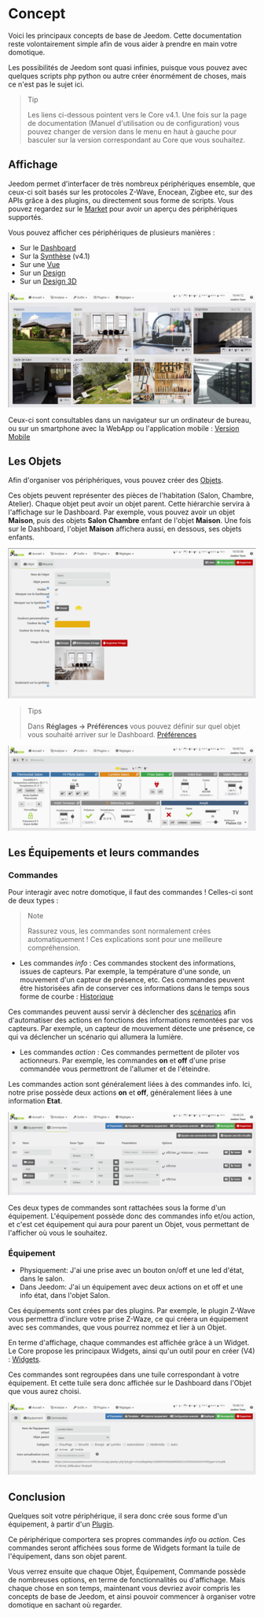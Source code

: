# Concept

Voici les principaux concepts de base de Jeedom. Cette documentation reste volontairement simple afin de vous aider à prendre en main votre domotique.

Les possibilités de Jeedom sont quasi infinies, puisque vous pouvez avec quelques scripts php python ou autre créer énormément de choses, mais ce n'est pas le sujet ici.

> Tip
>
> Les liens ci-dessous pointent vers le Core v4.1. Une fois sur la page de documentation (Manuel d'utilisation ou de configuration) vous pouvez changer de version dans le menu en haut à gauche pour basculer sur la version correspondant au Core que vous souhaitez.

## Affichage

Jeedom permet d'interfacer de très nombreux périphériques ensemble, que ceux-ci soit basés sur les protocoles Z-Wave, Enocean, Zigbee etc, sur des APIs grâce à des plugins, ou directement sous forme de scripts. Vous pouvez regardez sur le [Market](https://market.jeedom.com/) pour avoir un aperçu des périphériques supportés.

Vous pouvez afficher ces périphériques de plusieurs manières :

- Sur le [Dashboard](/fr_FR/core/4.1/dashboard)
- Sur la [Synthèse](/fr_FR/core/4.1/overview) (v4.1)
- Sur une [Vue](/fr_FR/core/4.1/view)
- Sur un [Design](/fr_FR/core/4.1/design)
- Sur un [Design 3D](/fr_FR/core/4.1/design3d)

![Synthese](images/concept-synthese.jpg)

Ceux-ci sont consultables dans un navigateur sur un ordinateur de bureau, ou sur un smartphone avec la WebApp ou l'application mobile : [Version Mobile](/fr_FR/mobile/index")

## Les Objets

Afin d'organiser vos périphériques, vous pouvez créer des [Objets](/fr_FR/core/4.1/object).

Ces objets peuvent représenter des pièces de l'habitation (Salon, Chambre, Atelier). Chaque objet peut avoir un objet parent. Cette hiérarchie servira à l'affichage sur le Dashboard. Par exemple, vous pouvez avoir un objet **Maison**, puis des objets **Salon** **Chambre** enfant de l'objet **Maison**. Une fois sur le Dashboard, l'objet **Maison** affichera aussi, en dessous, ses objets enfants.

![Objet](images/concept-objet.jpg)

> Tips
>
> Dans **Réglages → Préférences** vous pouvez définir sur quel objet vous souhaité arriver sur le Dashboard. [Préférences](/fr_FR/core/4.1/profils)

![Dashboard](images/concept-dashboard.jpg)

## Les Équipements et leurs commandes

### Commandes

Pour interagir avec notre domotique, il faut des commandes ! Celles-ci sont de deux types :

> Note
>
> Rassurez vous, les commandes sont normalement crées automatiquement ! Ces explications sont pour une meilleure compréhension.

- Les commandes *info* :
Ces commandes stockent des informations, issues de capteurs. Par exemple, la température d'une sonde, un mouvement d'un capteur de présence, etc.
Ces commandes peuvent être historisées afin de conserver ces informations dans le temps sous forme de courbe : [Historique](/fr_FR/core/4.1/history)

Ces commandes peuvent aussi servir à déclencher des [scénarios](/fr_FR/core/4.1/scenario) afin d'automatiser des actions en fonctions des informations remontées par vos capteurs. Par exemple, un capteur de mouvement détecte une présence, ce qui va déclencher un scénario qui allumera la lumière.

- Les commandes *action* :
Ces commandes permettent de piloter vos actionneurs. Par exemple, les commandes **on** et **off** d'une prise commandée vous permettront de l'allumer et de l'éteindre.

Les commandes action sont généralement liées à des commandes info. Ici, notre prise possède deux actions **on** et **off**, généralement liées à une information **Etat**.

![Commandes](images/concept-commands.jpg)

Ces deux types de commandes sont rattachées sous la forme d'un équipement. L'équipement possède donc des commandes info et/ou action, et c'est cet équipement qui aura pour parent un Objet, vous permettant de l'afficher où vous le souhaitez.

### Équipement

- Physiquement: J'ai une prise avec un bouton on/off et une led d'état, dans le salon.
- Dans Jeedom: J'ai un équipement avec deux actions on et off et une info état, dans l'objet Salon.

Ces équipements sont crées par des plugins. Par exemple, le plugin Z-Wave vous permettra d'inclure votre prise Z-Waze, ce qui créera un équipement avec ses commandes, que vous pourrez nommez et lier à un Objet.

En terme d'affichage, chaque commandes est affichée grâce à un Widget. Le Core propose les principaux Widgets, ainsi qu'un outil pour en créer (V4) : [Widgets](/fr_FR/core/4.1/widgets).

Ces commandes sont regroupées dans une tuile correspondant à votre équipement. Et cette tuile sera donc affichée sur le Dashboard dans l'Objet que vous aurez choisi.

![Commandes](images/concept-equipment.jpg)

## Conclusion

Quelques soit votre périphérique, il sera donc crée sous forme d'un équipement, à partir d'un [Plugin](/fr_FR/core/4.1/plugin).

Ce périphérique comportera ses propres commandes *info* ou *action*. Ces commandes seront affichées sous forme de Widgets formant la tuile de l'équipement, dans son objet parent.

Vous verrez ensuite que chaque Objet, Équipement, Commande possède de nombreuses options, en terme de fonctionnalités ou d'affichage. Mais chaque chose en son temps, maintenant vous devriez avoir compris les concepts de base de Jeedom, et ainsi pouvoir commencer à organiser votre domotique en sachant où regarder.


